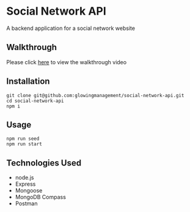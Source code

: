 # Social Network API

A backend application for a social network website

## Walkthrough

Please click [here](https://youtu.be/rN5sVDczCR8) to view the walkthrough video

## Installation

```
git clone git@github.com:glowingmanagement/social-network-api.git
cd social-network-api
npm i
```

## Usage

```
npm run seed
npm run start
```

## Technologies Used
- node.js
- Express
- Mongoose
- MongoDB Compass
- Postman
